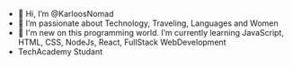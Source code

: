 - 👋 Hi, I’m @KarloosNomad
- 👀 I’m passionate about Technology, Traveling, Languages and Women
- 🌱 I'm new on this programming world. I’m currently learning JavaScript, HTML, CSS, NodeJs, React, FullStack WebDevelopment
- TechAcademy Studant


<!---
KarloosNomad/KarloosNomad is a ✨ special ✨ repository because its `README.md` (this file) appears on your GitHub profile.
You can click the Preview link to take a look at your changes.
--->
